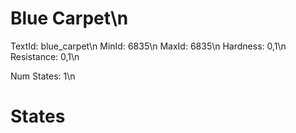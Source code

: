 # Blue Carpet\n
TextId: blue_carpet\n
MinId: 6835\n
MaxId: 6835\n
Hardness: 0,1\n
Resistance: 0,1\n

Num States: 1\n
# States
```

```